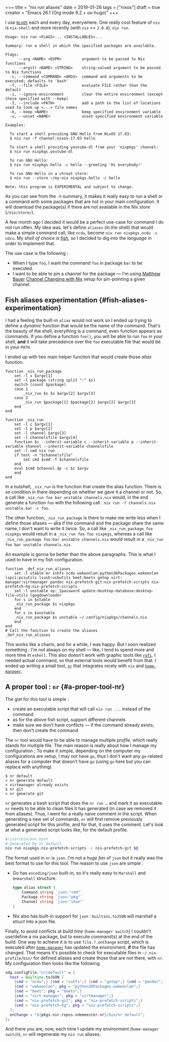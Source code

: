 +++
title = "nix run aliases"
date = 2019-01-26
tags = ["nixos"]
draft = true
creator = "Emacs 26.1 (Org mode 9.2 + ox-hugo)"
+++

I use [`NixOS`](https://nixos.org/) each and every day, everywhere. One really cool feature of `nix` is
`nix-shell` and more recently (with `nix` >= `2.0.0`), `nix run`.

```man
Usage: nix run <FLAGS>... <INSTALLABLES>...

Summary: run a shell in which the specified packages are available.

Flags:
      --arg <NAME> <EXPR>         argument to be passed to Nix functions
      --argstr <NAME> <STRING>    string-valued argument to be passed to Nix functions
  -c, --command <COMMAND> <ARGS>  command and arguments to be executed; defaults to 'bash'
  -f, --file <FILE>               evaluate FILE rather than the default
  -i, --ignore-environment        clear the entire environment (except those specified with --keep)
  -I, --include <PATH>            add a path to the list of locations used to look up <...> file names
  -k, --keep <NAME>               keep specified environment variable
  -u, --unset <NAME>              unset specified environment variable

Examples:

  To start a shell providing GNU Hello from NixOS 17.03:
  $ nix run -f channel:nixos-17.03 hello

  To start a shell providing youtube-dl from your 'nixpkgs' channel:
  $ nix run nixpkgs.youtube-dl

  To run GNU Hello:
  $ nix run nixpkgs.hello -c hello --greeting 'Hi everybody!'

  To run GNU Hello in a chroot store:
  $ nix run --store ~/my-nix nixpkgs.hello -c hello

Note: this program is EXPERIMENTAL and subject to change.
```

As you can see from the `-h` summary, it makes it really easy to run a shell or a command
with some packages that are not in your main configuration. It will download the
package(s) if there are not available in the Nix store (`/nix/store/`).

A few month ago I decided it would be a perfect use-case for command I do not run
often. My idea was, let's define `aliases` (in the shell) that would make a simple command
call, like `ncdu`, become `nix run nixpkgs.ncdu -c ndcu`. My _shell of choice_ is [fish](https://fishshell.com/), so
I decided to dig into the _language_ in order to implement that.

The use case is the following :

-   When I type `foo`, I want the command `foo` in package `bar` to be executed.
-   I want to be able to pin a channel for the package — I'm using [Matthew Bauer](https://matthewbauer.us/) [Channel
    Changing with Nix](https://matthewbauer.us/blog/channel-changing.html) setup for pin-pointing a given channel.


## Fish aliases experimentation {#fish-aliases-experimentation}

I had a feeling the built-in `alias` would not work so I ended up trying to define a
_dynamic_ function that would be the name of the command. That's the beauty of the shell,
everything is a command, even function appears as commands. If you define a function
`foo()`, you will be able to run `foo` in your shell, **and** it will take precedence over
the `foo` executable file that would be in your `PATH`.

I ended up with two main helper function that would create those _alias_ function.

```fish
function _nix_run_package
    set -l s $argv[1]
    set -l package (string split ":" $s)
    switch (count $package)
	case 1
	    _nix_run $s $s $argv[2] $argv[3]
	case 2
	    _nix_run $package[1] $package[2] $argv[2] $argv[3]
    end
end

function _nix_run
    set -l c $argv[1]
    set -l p $argv[2]
    set -l channel $argv[3]
    set -l channelsfile $argv[4]
    function $c --inherit-variable c --inherit-variable p --inherit-variable channel --inherit-variable channelsfile
	set -l cmd nix run
	if test -n "$channelsfile"
	    set cmd $cmd -f $channelsfile
	end
	eval $cmd $channel.$p -c $c $argv
    end
end
```

In a nutshell, `_nix_run` is the function that create the alias function. There is so
condition in there depending on whether we gave it a channel or not. So, a call like
`_nix_run foo bar unstable channels.nix` would, in the end generate a function `foo` with
the following call : `nix run -f channels.nix unstable.bar -c foo`.

The other function, `_nix_run_package` is there to make me write less when I define those
aliases — aka if the command and the package share the same name, I don't want to write it
twice. So, a call like `_nix_run_package foo nixpkgs` would result in a `_nix_run foo foo
nixpkgs`, whereas a call like `_nix_run_package foo:bar unstable channels.nix` would
result in a `_nix_run foo bar unstable channels.nix`.

An example is gonna be better than the above paragraphs. This is what I used to have in my
fish configuration.

```fish
function _def_nix_run_aliases
    set -l stable mr sshfs ncdu wakeonlan:python36Packages.wakeonlan lspci:pciutils lsusb:usbutils beet:beets gotop virt-manager:virtmanager pandoc nix-prefetch-git:nix-prefetch-scripts nix-prefetch-hg:nix-prefetch-scripts
    set -l unstable op:_1password update-desktop-database:desktop-file-utils lgogdownloader
    for s in $stable
	_nix_run_package $s nixpkgs
    end
    for s in $unstable
	_nix_run_package $s unstable ~/.config/nixpkgs/channels.nix
    end
end
# Call the function to create the aliases
_def_nix_run_aliases
```

This works like a charm, and for a while, I was happy. But I soon realized something : I'm
not always on my shell — like, I tend to spend more and more time in `eshell`. This also
doesn't work with graphic tools like [`rofi`](https://github.com/DaveDavenport/rofi). I needed actual command, so that external
tools would benefit from that. I ended up writing a small tool, [`nr`](https://github.com/vdemeester/nr) that integrates
nicely with `nix` and [`home-manager`](https://github.com/rycee/home-manager).


## A proper tool : `nr` {#a-proper-tool-nr}

The gist for this tool is simple :

-   create an executable script that will call `nix run ...` instead of the command
-   as for the above fish script, support different channels
-   make sure we don't have conflicts — if the command already exists, then don't create the
    command

The `nr` tool would have to be able to manage multiple _profile_, which really stands for
multiple file. The main reason is really about how I manage my configuration ; To make it
simple, depending on the computer my configurations are setup, I may not have `go`, thus I
don't want any `go`-related aliases for a computer that doesn't have `go` (using `go` here
but you can replace with anything).

```fish
$ nr default
> nr generate default
> virtmanager already exists
$ nr git
> nr generate git
```

`nr` generates a bash script that does the `nr run …` and mark it as executable. `nr`
needs to be able to clean files it has generated (in case we removed it from
aliases). Thus, I went for a really naive comment in the script. When generating a new set
of commands, `nr` will first remove previously generated script for this profile, and for
that, it uses the comment. Let's look at what a generated script looks like, for the
default profile.

```bash
#!/usr/bin/env bash
# Generated by nr default
nix run nixpkgs.nix-prefetch-scripts -c nix-prefetch-git $@
```

The format used in `nr` is `json`. I'm not a _huge fan_ of `json` but it really was the
best format to use for this tool. The reason to use `json` are simple :

-   Go has `encoding/json` built-in, so it's really easy to `Marshall` and `Unmarshall`
    structure.

    ```go
    type alias struct {
    	Command string `json:"cmd"`
    	Package string `json:"pkg"`
    	Channel string `json:"chan"`
    }
    ```
-   Nix also has built-in support for `json` : `builtins.toJSON` will marshall a _struct_
    into a json file.

Finally, to avoid conflicts at _build time_ (`home-manager switch`) I couldn't use/define
a nix package, but to execute command(s) at the end of the build. One way to achieve it is
to use `file.?.onChange` script, which is executed after [`home-manager`](https://github.com/rycee/home-manager) has updated the
environment, **if** the file has changed. That means it's possible to check for executable
files in `~/.nix-profile/bin/` for defined aliases and create those that are not there,
with `nr`. My configuration then looks like the following.

```nix
xdg.configFile."nr/default" = {
  text = builtins.toJSON [
    {cmd = "ncdu";} {cmd = "sshfs";} {cmd = "gotop";} {cmd = "pandoc";}
    {cmd = "wakeonlan"; pkg = "python36Packages.wakeonlan";}
    {cmd = "beet"; pkg = "beets";}
    {cmd = "virt-manager"; pkg = "virtmanager";}
    {cmd = "nix-prefetch-git"; pkg = "nix-prefetch-scripts";}
    {cmd = "nix-prefetch-hg"; pkg = "nix-prefetch-scripts";}
  ];
  onChange = "${pkgs.nur.repos.vdemeester.nr}/bin/nr default";
};
```

And there you are, now, each time I update my environment (`home-manager switch`), `nr`
will regenerate my `nix run` aliases.
